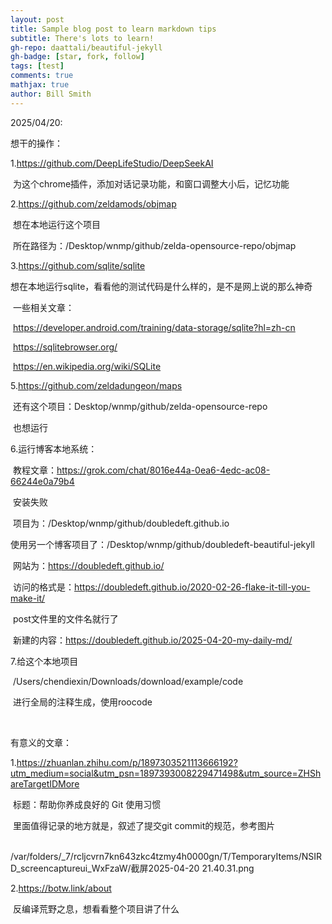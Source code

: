 ```yaml
---
layout: post
title: Sample blog post to learn markdown tips
subtitle: There's lots to learn!
gh-repo: daattali/beautiful-jekyll
gh-badge: [star, fork, follow]
tags: [test]
comments: true
mathjax: true
author: Bill Smith
---
```

2025/04/20:

想干的操作：

  1.https://github.com/DeepLifeStudio/DeepSeekAI

​    为这个chrome插件，添加对话记录功能，和窗口调整大小后，记忆功能

  2.https://github.com/zeldamods/objmap

​    想在本地运行这个项目

​    所在路径为：/Desktop/wnmp/github/zelda-opensource-repo/objmap

  3.https://github.com/sqlite/sqlite

​    想在本地运行sqlite，看看他的测试代码是什么样的，是不是网上说的那么神奇

​    一些相关文章：

​      https://developer.android.com/training/data-storage/sqlite?hl=zh-cn

​      https://sqlitebrowser.org/

​      https://en.wikipedia.org/wiki/SQLite

  5.https://github.com/zeldadungeon/maps

​    还有这个项目：Desktop/wnmp/github/zelda-opensource-repo

​    也想运行

  6.运行博客本地系统：

​    教程文章：https://grok.com/chat/8016e44a-0ea6-4edc-ac08-66244e0a79b4

​    安装失败

​    项目为：/Desktop/wnmp/github/doubledeft.github.io

​	使用另一个博客项目了：/Desktop/wnmp/github/doubledeft-beautiful-jekyll

​	网站为：https://doubledeft.github.io/

​	访问的格式是：https://doubledeft.github.io/2020-02-26-flake-it-till-you-make-it/

​	post文件里的文件名就行了

​	新建的内容：https://doubledeft.github.io/2025-04-20-my-daily-md/

  7.给这个本地项目

​    /Users/chendiexin/Downloads/download/example/code

​    进行全局的注释生成，使用roocode

​     

有意义的文章：

  1.https://zhuanlan.zhihu.com/p/1897303521113666192?utm_medium=social&utm_psn=1897393008229471498&utm_source=ZHShareTargetIDMore

​    标题：帮助你养成良好的 Git 使用习惯

​    里面值得记录的地方就是，叙述了提交git commit的规范，参考图片

​    /var/folders/_7/rcljcvrn7kn643zkc4tzmy4h0000gn/T/TemporaryItems/NSIRD_screencaptureui_WxFzaW/截屏2025-04-20 21.40.31.png

  2.https://botw.link/about

​    反编译荒野之息，想看看整个项目讲了什么